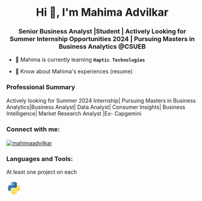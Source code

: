 <h1 align="center">Hi 👋, I'm Mahima Advilkar</h1>
<h3 align="center">Senior Business Analyst |Student | Actively Looking for Summer Internship Opportunities 2024 |
  Pursuing Masters in Business Analytics @CSUEB </h3>

- 🌱 Mahima is currently learning **`Haptic Technologies`** 

- 📄 Know about Mahima's experiences (resume) 

<h3  align="left">Professional Summary</h3>
  
Actively looking for Summer 2024 Internship| Pursuing Masters in Business Analytics|Business Analyst| Data Analyst| Consumer Insights| Business Intelligence| Market Research Analyst |Ex- Capgemini

<h3 align="left">Connect with me:</h3>
<p align="left">
<a href="https://linkedin.com/in/mahimaadvilkar" target="blank"><img align="center" src="https://raw.githubusercontent.com/rahuldkjain/github-profile-readme-generator/master/src/images/icons/Social/linked-in-alt.svg" alt="mahimaadvilkar" height="30" width="40" /></a>

</p>


<h3 align="left">Languages and Tools:</h3>
<p> At least one project on each </p>
<p align="left"> <a href="https://www.python.org" target="_blank" rel="noreferrer"> <img src="https://raw.githubusercontent.com/devicons/devicon/master/icons/python/python-original.svg" alt="python" width="40" height="40"/> </a> </p>
